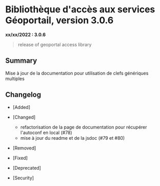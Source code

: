 # Bibliothèque d'accès aux services Géoportail, version 3.0.6

**xx/xx/2022 : 3.0.6**

> release of geoportal access library

## Summary

Mise à jour de la documentation pour utilisation de clefs génériques multiples

## Changelog

* [Added]

* [Changed]

    - refactorisation de la page de documentation pour récupérer l'autoconf en local (#78)
    - mise à jour du readme et de la jsdoc (#79 et #80)

* [Removed]

* [Fixed]

* [Deprecated]

* [Security]
